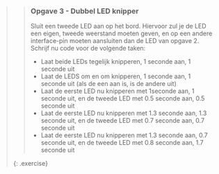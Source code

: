 >> ### Opgave 3 - Dubbel LED knipper
>>
>> Sluit een tweede LED aan op het bord. Hiervoor zul je de LED een eigen, tweede weerstand moeten geven, en op een andere interface-pin moeten aansluiten dan de LED van opgave 2. Schrijf nu code voor de volgende taken:
>>
>> * Laat beide LEDs tegelijk knipperen, 1 seconde aan, 1 seconde uit
>> * Laat de LEDS om en om knipperen, 1 seconde aan, 1 seconde uit (als de een aan is, is de andere uit)
>> * Laat de eerste LED nu knipperen met 1seconde aan, 1 seconde uit, en de tweede LED met 0.5 seconde aan, 0.5 seconde uit
>> * Laat de eerste LED nu knipperen met 1.3 seconde aan, 1.3 seconde uit, en de tweede LED met 0.7 seconde aan, 0.7 seconde uit
>> * Laat de eerste LED nu knipperen met 1.3 seconde aan, 0.7 seconde uit, en de tweede LED met 0.8 seconde aan, 1.7 seconde uit
>>
>{: .exercise}